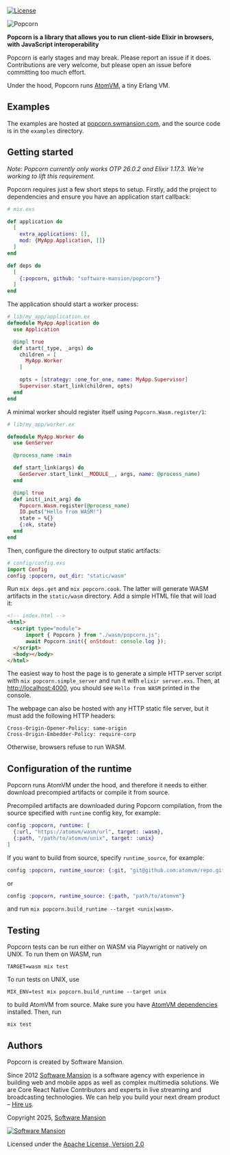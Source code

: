 [![License](https://img.shields.io/badge/License-Apache%202.0-blue.svg)](LICENSE)

<picture>
  <source media="(prefers-color-scheme: dark)" srcset="https://raw.githubusercontent.com/software-mansion/popcorn/refs/heads/main/assets/dark-mode-logo.svg">
  <source media="(prefers-color-scheme: light)" srcset="https://raw.githubusercontent.com/software-mansion/popcorn/refs/heads/main/assets/light-mode-logo.svg">
  <img alt="Popcorn" src="https://raw.githubusercontent.com/software-mansion/popcorn/refs/heads/main/assets/fallback-logo.svg">
</picture>

**Popcorn is a library that allows you to run client-side Elixir in browsers, with JavaScript interoperability**

Popcorn is early stages and may break. Please report an issue if it does. Contributions are very welcome, but please open an issue before committing too much effort.

Under the hood, Popcorn runs [AtomVM](https://github.com/atomvm/AtomVM), a tiny Erlang VM.

## Examples

The examples are hosted at [popcorn.swmansion.com](https://popcorn.swmansion.com), and the source code is in the `examples` directory.

## Getting started

*Note: Popcorn currently only works OTP 26.0.2 and Elixir 1.17.3. We're working to lift this requirement.*

Popcorn requires just a few short steps to setup. Firstly, add the project to dependencies and ensure you have an application start callback:

```elixir
# mix.exs

def application do
  [
    extra_applications: [],
    mod: {MyApp.Application, []}
  ]
end

def deps do
  [
    {:popcorn, github: "software-mansion/popcorn"}
  ]
end
```

The application should start a worker process:

```elixir
# lib/my_app/application.ex
defmodule MyApp.Application do
  use Application

  @impl true
  def start(_type, _args) do
    children = [
      MyApp.Worker
    ]

    opts = [strategy: :one_for_one, name: MyApp.Supervisor]
    Supervisor.start_link(children, opts)
  end
end
```

A minimal worker should register itself using `Popcorn.Wasm.register/1`:

```elixir
# lib/my_app/worker.ex

defmodule MyApp.Worker do
  use GenServer

  @process_name :main

  def start_link(args) do
    GenServer.start_link(__MODULE__, args, name: @process_name)
  end

  @impl true
  def init(_init_arg) do
    Popcorn.Wasm.register(@process_name)
    IO.puts("Hello from WASM!")
    state = %{}
    {:ok, state}
  end
end
```

Then, configure the directory to output static artifacts:

```elixir
# config/config.exs
import Config
config :popcorn, out_dir: "static/wasm"
```

Run `mix deps.get` and `mix popcorn.cook`. The latter will generate WASM artifacts in the `static/wasm` directory. Add a simple HTML file that will load it:

```html
<!-- index.html -->
<html>
  <script type="module">
      import { Popcorn } from "./wasm/popcorn.js";
      await Popcorn.init({ onStdout: console.log });
  </script>
  <body></body>
</html>
 ```

The easiest way to host the page is to generate a simple HTTP server script with `mix popcorn.simple_server` and run it with `elixir server.exs`. Then, at <http://localhost:4000>, you should see `Hello from WASM` printed in the console.

The webpage can also be hosted with any HTTP static file server, but it must add the following HTTP headers:

```
Cross-Origin-Opener-Policy: same-origin
Cross-Origin-Embedder-Policy: require-corp
```

Otherwise, browsers refuse to run WASM.

## Configuration of the runtime

Popcorn runs AtomVM under the hood, and therefore it needs to either download precompied artifacts or compile it from source.

Precompiled artifacts are downloaded during Popcorn compilation, from the source specified with `runtime` config key, for example:

```elixir
config :popcorn, runtime: [
  {:url, "https://atomvm/wasm/url", target: :wasm},
  {:path, "/path/to/atomvm/unix", target: :unix}
]
```

If you want to build from source, specify `runtime_source`, for example:

```elixir
config :popcorn, runtime_source: {:git, "git@github.com:atomvm/repo.git"}
```

or

```elixir
config :popcorn, runtime_source: {:path, "path/to/atomvm"}
```

and run `mix popcorn.build_runtime --target <unix|wasm>`.

## Testing

Popcorn tests can be run either on WASM via Playwright or natively on UNIX. To run them on WASM, run
```
TARGET=wasm mix test
```

To run tests on UNIX, use

```
MIX_ENV=test mix popcorn.build_runtime --target unix
```

to build AtomVM from source. Make sure you have [AtomVM dependencies](https://github.com/atomvm/atomvm?tab=readme-ov-file#dependencies) installed. Then, run

```
mix test
```

## Authors

Popcorn is created by Software Mansion.

Since 2012 [Software Mansion](https://swmansion.com/) is a software agency with experience in building web and mobile apps as well as complex multimedia solutions. We are Core React Native Contributors and experts in live streaming and broadcasting technologies. We can help you build your next dream product – [Hire us](https://swmansion.com/contact/projects).

Copyright 2025, [Software Mansion](https://swmansion.com/)

[![Software Mansion](https://logo.swmansion.com/logo?color=white&variant=desktop&width=200&tag=membrane-github)](https://swmansion.com/)

Licensed under the [Apache License, Version 2.0](LICENSE)
